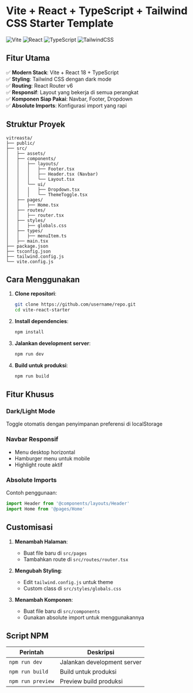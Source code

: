 # Vite + React + TypeScript + Tailwind CSS Starter Template

![Vite](https://img.shields.io/badge/vite-%23646CFF.svg?style=for-the-badge&logo=vite&logoColor=white)
![React](https://img.shields.io/badge/react-%2320232a.svg?style=for-the-badge&logo=react&logoColor=%2361DAFB)
![TypeScript](https://img.shields.io/badge/typescript-%23007ACC.svg?style=for-the-badge&logo=typescript&logoColor=white)
![TailwindCSS](https://img.shields.io/badge/tailwindcss-%2338B2AC.svg?style=for-the-badge&logo=tailwind-css&logoColor=white)

## Fitur Utama

✅ **Modern Stack**: Vite + React 18 + TypeScript  
✅ **Styling**: Tailwind CSS dengan dark mode  
✅ **Routing**: React Router v6  
✅ **Responsif**: Layout yang bekerja di semua perangkat  
✅ **Komponen Siap Pakai**: Navbar, Footer, Dropdown  
✅ **Absolute Imports**: Konfigurasi import yang rapi  

## Struktur Proyek

```
vitreasta/
├── public/
├── src/
│   ├── assets/
│   ├── components/
│   │   ├── layouts/
│   │   │   ├── Footer.tsx
│   │   │   ├── Header.tsx (Navbar)
│   │   │   └── Layout.tsx
│   │   └── ui/
│   │   │   ├── Dropdown.tsx
│   │   │   └── ThemeToggle.tsx
│   ├── pages/
│   │   ├── Home.tsx
│   ├── routes/
│   │   ├── router.tsx
│   ├── styles/
│   │   ├── globals.css
│   ├── types/
│   │   ├── menuItem.ts
│   ├── main.tsx
├── package.json
├── tsconfig.json
├── tailwind.config.js
└── vite.config.js
```

## Cara Menggunakan

1. **Clone repositori**:
   ```bash
   git clone https://github.com/username/repo.git
   cd vite-react-starter
   ```

2. **Install dependencies**:
   ```bash
   npm install
   ```

3. **Jalankan development server**:
   ```bash
   npm run dev
   ```

4. **Build untuk produksi**:
   ```bash
   npm run build
   ```

## Fitur Khusus

### Dark/Light Mode
Toggle otomatis dengan penyimpanan preferensi di localStorage

### Navbar Responsif
- Menu desktop horizontal
- Hamburger menu untuk mobile
- Highlight route aktif

### Absolute Imports
Contoh penggunaan:
```typescript
import Header from '@components/layouts/Header'
import Home from '@pages/Home'
```

## Customisasi

1. **Menambah Halaman**:
   - Buat file baru di `src/pages`
   - Tambahkan route di `src/routes/router.tsx`

2. **Mengubah Styling**:
   - Edit `tailwind.config.js` untuk theme
   - Custom class di `src/styles/globals.css`

3. **Menambah Komponen**:
   - Buat file baru di `src/components`
   - Gunakan absolute import untuk menggunakannya

## Script NPM

| Perintah       | Deskripsi                     |
|----------------|-------------------------------|
| `npm run dev`  | Jalankan development server   |
| `npm run build`| Build untuk produksi          |
| `npm run preview`| Preview build produksi     |
